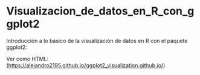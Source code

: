 # Visualizacion_de_datos_en_R_con_ggplot2
Introducción a lo básico de la visualización de datos en R con el paquete ggplot2:

Ver como HTML:
(https://alejandro2195.github.io/ggplot2_visualization.github.io/)

